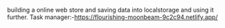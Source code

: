 building a online web store and  saving data into localstorage and using it further.
Task manager:-https://flourishing-moonbeam-9c2c94.netlify.app/
